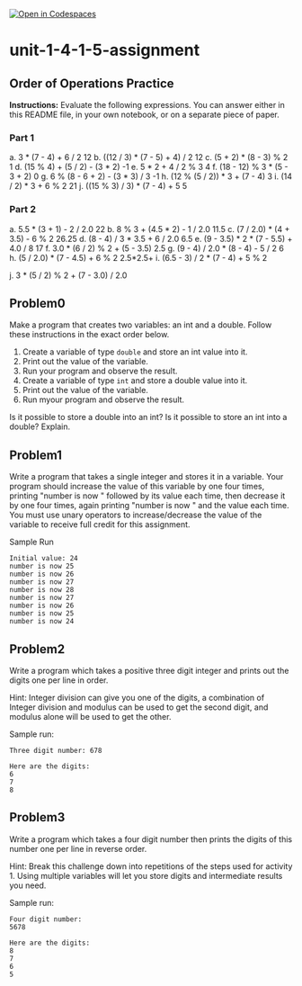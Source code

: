 [![Open in Codespaces](https://classroom.github.com/assets/launch-codespace-2972f46106e565e64193e422d61a12cf1da4916b45550586e14ef0a7c637dd04.svg)](https://classroom.github.com/open-in-codespaces?assignment_repo_id=15835457)
# unit-1-4-1-5-assignment

## Order of Operations Practice
**Instructions:** Evaluate the following expressions.  You can answer either in this README file, in your own notebook, or on a separate piece of paper.
### Part 1
a. 3 * (7 - 4) + 6 / 2
12
b. ((12 / 3) * (7 - 5) + 4) / 2
12
c. (5 + 2) * (8 - 3) % 2
1
d. (15 % 4) + (5 / 2) - (3 * 2)
-1
e. 5 * 2 + 4 / 2 % 3
4
f. (18 - 12) % 3 * (5 - 3 + 2)
0
g. 6 % (8 - 6 + 2) - (3 * 3) / 3
-1
h. (12 % (5 / 2)) * 3 + (7 - 4)
3
i. (14 / 2) * 3 + 6 % 2
21
j. ((15 % 3) / 3) * (7 - 4) + 5
5
### Part 2
a. 5.5 * (3 + 1) - 2 / 2.0
22
b. 8 % 3 + (4.5 * 2) - 1 / 2.0
11.5
c. (7 / 2.0) * (4 + 3.5) - 6 % 2
26.25
d. (8 - 4) / 3 * 3.5 + 6 / 2.0
6.5
e. (9 - 3.5) * 2 * (7 - 5.5) + 4.0 / 8
17
f. 3.0 * (6 / 2) % 2 + (5 - 3.5)
2.5
g. (9 - 4) / 2.0 * (8 - 4) - 5 / 2
6
h. (5 / 2.0) * (7 - 4.5) + 6 % 2
2.5*2.5+
i. (6.5 - 3) / 2 * (7 - 4) + 5 % 2

j. 3 * (5 / 2) % 2 + (7 - 3.0) / 2.0

## Problem0
Make a program that creates two variables: an int and a double.  Follow these instructions in the exact order below.
1. Create a variable of type `double` and store an int value into it.
2. Print out the value of the variable.
3. Run your program and observe the result.
4. Create a variable of type `int` and store a double value into it.
5. Print out the value of the variable.
6. Run myour program and observe the result.

Is it possible to store a double into an int?  Is it possible to store an int into a double?  Explain.

## Problem1
Write a program that takes a single integer and stores it in a variable. Your program should increase the value of this variable by one four times, printing "number is now " followed by its value each time, then decrease it by one four times, again printing "number is now " and the value each time. You must use unary operators to increase/decrease the value of the variable to receive full credit for this assignment.

Sample Run
```
Initial value: 24
number is now 25
number is now 26
number is now 27
number is now 28
number is now 27
number is now 26
number is now 25
number is now 24
```

## Problem2
Write a program which takes a positive three digit integer and prints out the digits one per line in order.

Hint: Integer division can give you one of the digits, a combination of Integer division and modulus can be used to get the second digit, and modulus alone will be used to get the other.

Sample run:
```
Three digit number: 678

Here are the digits:
6
7
8
```

## Problem3
Write a program which takes a four digit number then prints the digits of this number one per line in reverse order.

Hint: Break this challenge down into repetitions of the steps used for activity 1. Using multiple variables will let you store digits and intermediate results you need.

Sample run:
```
Four digit number:
5678

Here are the digits:
8
7
6
5
```

